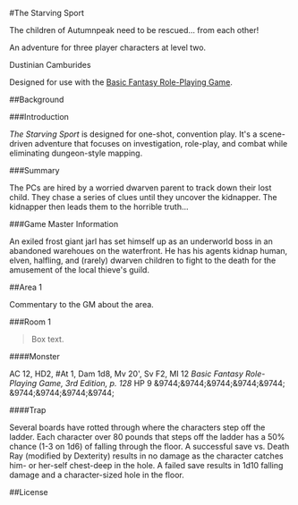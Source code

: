 #The Starving Sport

The children of Autumnpeak need to be rescued... from each other!

An adventure for three player characters at level two.

Dustinian Camburides

Designed for use with the [Basic Fantasy Role-Playing Game](http://www.basicfantasy.org).

##Background

###Introduction

_The Starving Sport_ is designed for one-shot, convention play. It's a scene-driven adventure that focuses on investigation, role-play, and combat while eliminating dungeon-style mapping.

###Summary

The PCs are hired by a worried dwarven parent to track down their lost child. They chase a series of clues until they uncover the kidnapper. The kidnapper then leads them to the horrible truth...

###Game Master Information

An exiled frost giant jarl has set himself up as an underworld boss in an abandoned warehoues on the waterfront. He has his agents kidnap human, elven, halfling, and (rarely) dwarven children to fight to the death for the amusement of the local thieve's guild.

##Area 1

Commentary to the GM about the area.

###Room 1

>Box text.

####Monster

AC 12, HD2, #At 1, Dam 1d8, Mv 20', Sv F2, MI 12
_Basic Fantasy Role-Playing Game, 3rd Edition, p. 128_
HP 9 &9744;&9744;&9744;&9744;&9744; &9744;&9744;&9744;&9744;

####Trap

Several boards have rotted through where the characters step off the ladder. Each character over 80 pounds that steps off the ladder has a 50% chance (1-3 on 1d6) of falling through the floor. A successful save vs. Death Ray (modified by Dexterity) results in no damage as the character catches him- or her-self chest-deep in the hole. A failed save results in 1d10 falling damage and a character-sized hole in the floor.

##License
